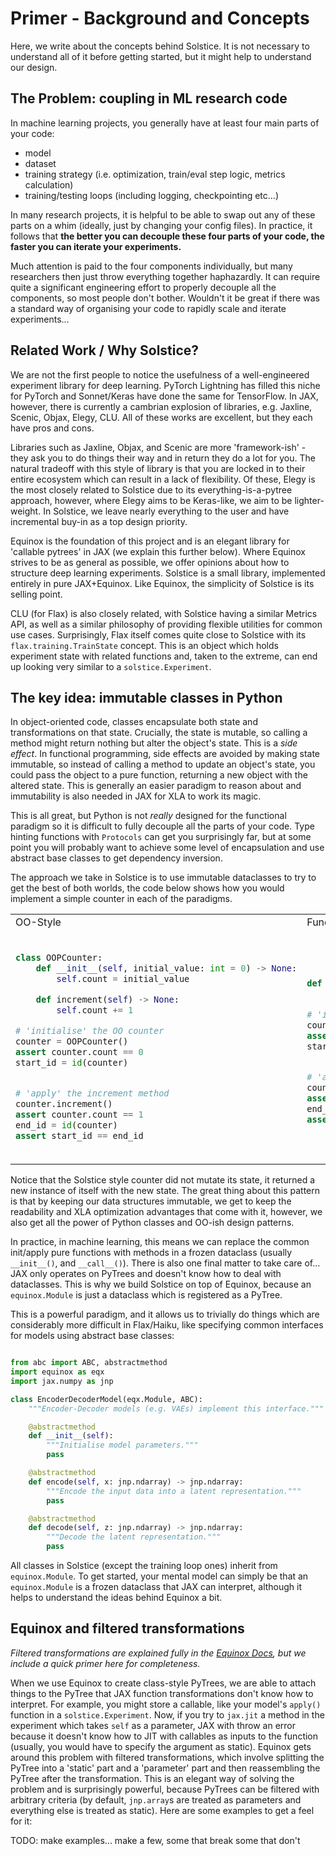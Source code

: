 #  Primer - Background and Concepts

Here, we write about the concepts behind Solstice. It is not necessary to understand all of it before getting started, but it might help to understand our design.

## The Problem: coupling in ML research code

In machine learning projects, you generally have at least four main parts of your code:

- model
- dataset
- training strategy (i.e. optimization, train/eval step logic, metrics calculation)
- training/testing loops (including logging, checkpointing etc...)

In many research projects, it is helpful to be able to swap out any of these parts on a whim (ideally, just by changing your config files). In practice, it follows that **the better you can decouple these four parts of your code, the faster you can iterate your experiments.**

Much attention is paid to the four components individually, but many researchers then just throw everything together haphazardly. It can require quite a significant engineering effort to properly decouple all the components, so most people don't bother. Wouldn't it be great if there was a standard way of organising your code to rapidly scale and iterate experiments...

## Related Work / Why Solstice?

We are not the first people to notice the usefulness of a well-engineered experiment library for deep learning. PyTorch Lightning has filled this niche for PyTorch and Sonnet/Keras have done the same for TensorFlow. In JAX, however, there is currently a cambrian explosion of libraries, e.g. Jaxline, Scenic, Objax, Elegy, CLU. All of these works are excellent, but they each have pros and cons.

Libraries such as Jaxline, Objax, and Scenic are more 'framework-ish' - they ask you to do things their way and in return they do a lot for you. The natural tradeoff with this style of library is that you are locked in to their entire ecosystem which can result in a lack of flexibility. Of these, Elegy is the most closely related to Solstice due to its everything-is-a-pytree approach, however, where Elegy aims to be Keras-like, we aim to be lighter-weight. In Solstice, we leave nearly everything to the user and have incremental buy-in as a top design priority.

Equinox is the foundation of this project and is an elegant library for 'callable pytrees' in JAX (we explain this further below). Where Equinox strives to be as general as possible, we offer opinions about how to structure deep learning experiments. Solstice is a small library, implemented entirely in pure JAX+Equinox. Like Equinox, the simplicity of Solstice is its selling point.

CLU (for Flax) is also closely related, with Solstice having a similar Metrics API, as well as a similar philosophy of providing flexible utilities for common use cases. Surprisingly, Flax itself comes quite close to Solstice with its `flax.training.TrainState` concept. This is an object which holds experiment state with related functions and, taken to the extreme, can end up looking very similar to a `solstice.Experiment`.

## The key idea: immutable classes in Python

In object-oriented code, classes encapsulate both state and transformations on that state. Crucially, the state is mutable, so calling a method might return nothing but alter the object's state. This is a *side effect*. In functional programming, side effects are avoided by making state immutable, so instead of calling a method to update an object's state, you could pass the object to a pure function, returning a new object with the altered state. This is generally an easier paradigm to reason about and immutability is also needed in JAX for XLA to work its magic.

This is all great, but Python is not *really* designed for the functional paradigm so it is difficult to fully decouple all the parts of your code. Type hinting functions with `Protocols` can get you surprisingly far, but at some point you will probably want to achieve some level of encapsulation and use abstract base classes to get dependency inversion.

The approach we take in Solstice is to use immutable dataclasses to try to get the best of both worlds, the code below shows how you would implement a simple counter in each of the paradigms.

<table>
<tr>
<td> OO-Style </td> <td> Functional-Style </td> <td> Solstice/Equinox-Style </td>
</tr>
<tr>
<td>

```python
class OOPCounter:
    def __init__(self, initial_value: int = 0) -> None:
        self.count = initial_value

    def increment(self) -> None:
        self.count += 1

# 'initialise' the OO counter
counter = OOPCounter()
assert counter.count == 0
start_id = id(counter)


# 'apply' the increment method
counter.increment()
assert counter.count == 1
end_id = id(counter)
assert start_id == end_id

```

</td>
<td>

```python

def increment_fn(current_value: int) -> int:
    return current_value + 1

# 'initialise' the functional counter
count = 0
assert count == 0
start_id = id(count)


# 'apply' the increment func
count = increment_fn(count)
assert count == 1
end_id = id(count)
assert start_id != end_id

```
</td>
<td>

```python

import dataclasses

@dataclasses.dataclass(frozen=True)
class SolsticeStyleCounter:
    count: int = 0

    def increment(self) -> "SolsticeStyleCounter":
        return dataclasses.replace(self, count=self.count + 1)

# 'initialise' the SolsticeStyleCounter
counter = SolsticeStyleCounter()
assert counter.count == 0
start_id = id(counter)

# 'apply' the increment method, returning a new state object
counter = counter.increment()
assert counter.count == 1
end_id = id(counter)
assert start_id != end_id
```

</td>
</tr>
</table>


Notice that the Solstice style counter did not mutate its state, it returned a new instance of itself with the new state. The great thing about this pattern is that by keeping our data structures immutable, we get to keep the readability and XLA optimization advantages that come with it, however, we also get all the power of Python classes and OO-ish design patterns.

In practice, in machine learning, this means we can replace the common init/apply pure functions with methods in a frozen dataclass (usually `__init__()`, and `__call__()`). There is also one final matter to take care of... JAX only operates on PyTrees and doesn't know how to deal with dataclasses. This is why we build Solstice on top of Equinox, because an `equinox.Module` is just a dataclass which is registered as a PyTree.

This is a powerful paradigm, and it allows us to trivially do things which are considerably more difficult in Flax/Haiku, like specifying common interfaces for models using abstract base classes:

```python

from abc import ABC, abstractmethod
import equinox as eqx
import jax.numpy as jnp

class EncoderDecoderModel(eqx.Module, ABC):
    """Encoder-Decoder models (e.g. VAEs) implement this interface."""

    @abstractmethod
    def __init__(self):
        """Initialise model parameters."""
        pass

    @abstractmethod
    def encode(self, x: jnp.ndarray) -> jnp.ndarray:
        """Encode the input data into a latent representation."""
        pass

    @abstractmethod
    def decode(self, z: jnp.ndarray) -> jnp.ndarray:
        """Decode the latent representation."""
        pass

```

All classes in Solstice (except the training loop ones) inherit from `equinox.Module`. To get started, your mental model can simply be that an `equinox.Module` is a frozen dataclass that JAX can interpret, although it helps to understand the ideas behind Equinox a bit.

## Equinox and filtered transformations

*Filtered transformations are explained fully in the [Equinox Docs](https://docs.kidger.site/equinox/), but we include a quick primer here for completeness.*

When we use Equinox to create class-style PyTrees, we are able to attach things to the PyTree that JAX function transformations don't know how to interpret. For example, you might store a callable, like your model's `apply()` function in a `solstice.Experiment`. Now, if you try to `jax.jit` a method in the experiment which takes `self` as a parameter, JAX with throw an error because it doesn't know how to JIT with callables as inputs to the function (usually, you would have to specify the argument as static). Equinox gets around this problem with filtered transformations, which involve splitting the PyTree into a 'static' part and a 'parameter' part and then reassembling the PyTree after the transformation. This is an elegant way of solving the problem and is surprisingly powerful, because PyTrees can be filtered with arbitrary criteria (by default, `jnp.array`s are treated as parameters and everything else is treated as static). Here are some examples to get a feel for it:

TODO: make examples... make a few, some that break some that don't
